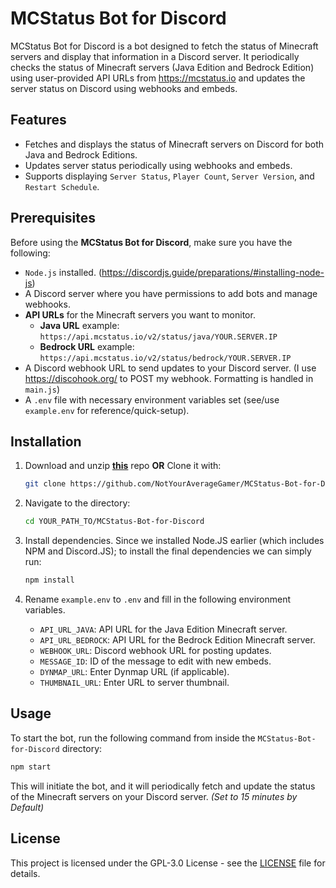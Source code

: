 # MCStatus Bot for Discord

MCStatus Bot for Discord is a bot designed to fetch the status of Minecraft servers and display that information in a Discord server. It periodically checks the status of Minecraft servers (Java Edition and Bedrock Edition) using user-provided API URLs from <https://mcstatus.io> and updates the server status on Discord using webhooks and embeds.

## Features

- Fetches and displays the status of Minecraft servers on Discord for both Java and Bedrock Editions.
- Updates server status periodically using webhooks and embeds.
- Supports displaying `Server Status`, `Player Count`, `Server Version`, and `Restart Schedule`.

## Prerequisites

Before using the **MCStatus Bot for Discord**, make sure you have the following:

- `Node.js` installed. (<https://discordjs.guide/preparations/#installing-node-js>)
- A Discord server where you have permissions to add bots and manage webhooks.
- **API URLs** for the Minecraft servers you want to monitor.
  - **Java URL** example: `https://api.mcstatus.io/v2/status/java/YOUR.SERVER.IP`
  - **Bedrock URL** example: `https://api.mcstatus.io/v2/status/bedrock/YOUR.SERVER.IP`
- A Discord webhook URL to send updates to your Discord server. (I use <https://discohook.org/> to POST my webhook. Formatting is handled in `main.js`)
- A `.env` file with necessary environment variables set (see/use `example.env` for reference/quick-setup).

## Installation

1. Download and unzip [**this**](https://github.com/NotYourAverageGamer/MCStatus-Bot-for-Discord/archive/refs/heads/main.zip) repo **OR** Clone it with:

   ```bash
   git clone https://github.com/NotYourAverageGamer/MCStatus-Bot-for-Discord.git
   ```

2. Navigate to the directory:

   ```bash
   cd YOUR_PATH_TO/MCStatus-Bot-for-Discord
   ```

3. Install dependencies. Since we installed Node.JS earlier (which includes NPM and Discord.JS); to install the final dependencies we can simply run:

   ```bash
   npm install
   ```

4. Rename `example.env` to `.env` and fill in the following environment variables.
   - `API_URL_JAVA`: API URL for the Java Edition Minecraft server.
   - `API_URL_BEDROCK`: API URL for the Bedrock Edition Minecraft server.
   - `WEBHOOK_URL`: Discord webhook URL for posting updates.
   - `MESSAGE_ID`: ID of the message to edit with new embeds.
   - `DYNMAP_URL`: Enter Dynmap URL (if applicable).
   - `THUMBNAIL_URL`: Enter URL to server thumbnail.

## Usage

To start the bot, run the following command from inside the `MCStatus-Bot-for-Discord` directory:

```bash
npm start
```

This will initiate the bot, and it will periodically fetch and update the status of the Minecraft servers on your Discord server. _(Set to 15 minutes by Default)_

## License

This project is licensed under the GPL-3.0 License - see the [LICENSE](LICENSE) file for details.
